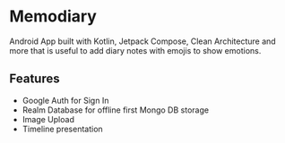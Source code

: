 # Memodiary
Android App built with Kotlin, Jetpack Compose, Clean Architecture and more that is useful to add diary notes with emojis to show emotions. 
## Features
- Google Auth for Sign In
- Realm Database for offline first Mongo DB storage
- Image Upload
- Timeline presentation

